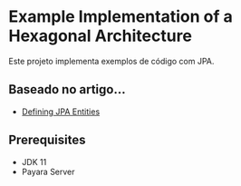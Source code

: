 # Example Implementation of a Hexagonal Architecture

Este projeto implementa exemplos de código com JPA. 


## Baseado no artigo... 

* [Defining JPA Entities](https://www.baeldung.com/jpa-entities)

## Prerequisites

* JDK 11
* Payara Server 
